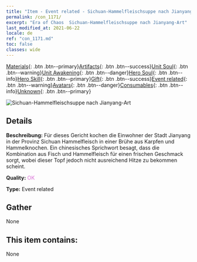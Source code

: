 ```yaml
---
title: "Item - Event related - Sichuan-Hammelfleischsuppe nach Jianyang-Art"
permalink: /con_1171/
excerpt: "Era of Chaos  Sichuan-Hammelfleischsuppe nach Jianyang-Art"
last_modified_at: 2021-06-22
locale: de
ref: "con_1171.md"
toc: false
classes: wide
---
```

 [Materials](/ItemsDE/){: .btn .btn--primary}[Artifacts](/ItemsDE/Artifacts/){: .btn .btn--success}[Unit Soul](/ItemsDE/UnitSoul/){: .btn .btn--warning}[Unit Awakening](/ItemsDE/UnitAwakening/){: .btn .btn--danger}[Hero Soul](/ItemsDE/HeroSoul/){: .btn .btn--info}[Hero Skill](/ItemsDE/HeroSkill/){: .btn .btn--primary}[Gift](/ItemsDE/Gift/){: .btn .btn--success}[Event related](/ItemsDE/Events/){: .btn .btn--warning}[Avatars](/ItemsDE/Avatars/){: .btn .btn--danger}[Consumables](/ItemsDE/Consumables/){: .btn .btn--info}[Unknown](/ItemsDE/Unknown/){: .btn .btn--primary}

 ![Sichuan-Hammelfleischsuppe nach Jianyang-Art](/images/t/i_81511131.png)

## Details
 **Beschreibung:** Für dieses Gericht kochen die Einwohner der Stadt Jianyang in der Provinz Sichuan Hammelfleisch in einer Brühe aus Karpfen und Hammelknochen. Ein chinesisches Sprichwort besagt, dass die Kombination aus Fisch und Hammelfleisch für einen frischen Geschmack sorgt, wobei dieser Topf jedoch nicht ausreichend Hitze zu bekommen scheint.

 **Quality:** <span style="color: #DA70D6">OK</span>

 **Type:** Event related

## Gather

  None

## This item contains:

  None

